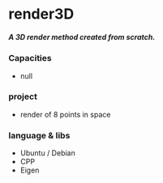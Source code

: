 # render3D

<h5>A 3D render method created from scratch.</h5>

<h3>Capacities</h3>
<ul>
  <li>null</li>
</ul>

<h3>project</h3>
<ul>
  <li>render of 8 points in space</li>
</ul>

<h3>language & libs</h3>
<ul>
  <li>Ubuntu / Debian</li>
  <li>CPP</li>
  <li>Eigen</li>
</ul>
